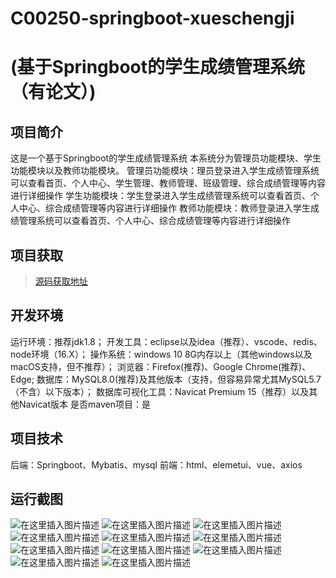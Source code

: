 # C00250-springboot-xueschengji
# (基于Springboot的学生成绩管理系统（有论文）)
## 项目简介

这是一个基于Springboot的学生成绩管理系统
本系统分为管理员功能模块、学生功能模块以及教师功能模块。
管理员功能模块：理员登录进入学生成绩管理系统可以查看首页、个人中心、学生管理、教师管理、班级管理、综合成绩管理等内容进行详细操作
学生功能模块：学生登录进入学生成绩管理系统可以查看首页、个人中心、综合成绩管理等内容进行详细操作
教师功能模块：教师登录进入学生成绩管理系统可以查看首页、个人中心、综合成绩管理等内容进行详细操作




## 项目获取
> [源码获取地址](http://www.manoncode.cn/details?id=250)

 
## 开发环境

运行环境：推荐jdk1.8；
开发工具：eclipse以及idea（推荐）、vscode、redis、node环境（16.X）；
操作系统：windows 10 8G内存以上（其他windows以及macOS支持，但不推荐）；
浏览器：Firefox(推荐)、Google Chrome(推荐)、Edge;
数据库：MySQL8.0(推荐)及其他版本（支持，但容易异常尤其MySQL5.7（不含）以下版本）；
数据库可视化工具：Navicat Premium 15（推荐）以及其他Navicat版本
是否maven项目：是

## 项目技术
 
后端：Springboot、Mybatis、mysql
前端：html、elemetui、vue、axios


## 运行截图
![在这里插入图片描述](https://img-blog.csdnimg.cn/direct/724e6277b0044aa09180fbf35c9a46e6.png#pic_center)
![在这里插入图片描述](https://img-blog.csdnimg.cn/direct/06a238d549284fa0ab405439d39948c3.png#pic_center)
![在这里插入图片描述](https://img-blog.csdnimg.cn/direct/c305460c97e246d8896a92a01c931023.png#pic_center)
![在这里插入图片描述](https://img-blog.csdnimg.cn/direct/845ec43f08134a5eb08a1033372e9fab.png#pic_center)
![在这里插入图片描述](https://img-blog.csdnimg.cn/direct/1c7fc758c0d54c01b192b8ea963f567d.png#pic_center)
![在这里插入图片描述](https://img-blog.csdnimg.cn/direct/070bfc86cb474031a22fa437c19215e3.png#pic_center)
![在这里插入图片描述](https://img-blog.csdnimg.cn/direct/ea5bdb0478c44d0191a16ce87a82f5ab.png#pic_center)
![在这里插入图片描述](https://img-blog.csdnimg.cn/direct/9f062b725a3741a3807b1be887ccc307.png#pic_center)
![在这里插入图片描述](https://img-blog.csdnimg.cn/direct/5039bc972f2d48f3aa981f2cc9725c1d.png#pic_center)
![在这里插入图片描述](https://img-blog.csdnimg.cn/direct/505a8442e82b4dea92060d1214f9dd8e.png#pic_center)
![在这里插入图片描述](https://img-blog.csdnimg.cn/direct/5c01d59c54824089b0be0db4258941fa.png#pic_center)

